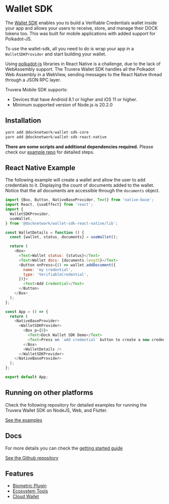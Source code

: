# Wallet SDK

The [Wallet SDK](https://github.com/docknetwork/react-native-sdk) enables you to build a Verifiable Credentials wallet inside your app and allows your users to receive, store, and manage their DOCK tokens too. This was built for mobile applications with added support for Polkadot-JS.

To use the wallet-sdk, all you need to do is wrap your app in a `WalletSDKProvider` and start building your wallet.

Using [polkadot-js](https://polkadot.js.org/) libraries in React Native is a challenge, due to the lack of WebAssembly support. The Truvera Wallet SDK handles all the Polkadot Web Assembly in a WebView, sending messages to the React Native thread through a JSON RPC layer.

Truvera Mobile SDK supports:

* Devices that have Android 8.1 or higher and iOS 11 or higher.
* Minimum supported version of Node.js is 20.2.0

## Installation

```js
yarn add @docknetwork/wallet-sdk-core
yarn add @docknetwork/wallet-sdk-react-native

```

**There are some scripts and additional dependencies required.** Please check our [example repo](https://github.com/docknetwork/wallet-sdk-demo) for detailed steps.

## React Native Example

The following example will create a wallet and allow the user to add credentials to it. Displaying the count of documents added to the wallet. Notice that the all documents are accessible through the `documents` object.

```js
import {Box, Button, NativeBaseProvider, Text} from 'native-base';
import React, {useEffect} from 'react';
import {
  WalletSDKProvider,
  useWallet,
} from '@docknetwork/wallet-sdk-react-native/lib';

const WalletDetails = function () {
  const {wallet, status, documents} = useWallet();

  return (
    <Box>
      <Text>Wallet status: {status}</Text>
      <Text>Wallet docs: {documents.length}</Text>
      <Button onPress={() => wallet.addDocument({
        name: 'my credential',
        type: 'VerifiableCredential',
      })}>
        <Text>Add Credential</Text>
      </Button>
    </Box>
  );
};

const App = () => {
  return (
    <NativeBaseProvider>
      <WalletSDKProvider>
        <Box p={8}>
          <Text>Dock Wallet SDK Demo</Text>
          <Text>Press on `add credential` button to create a new credential</Text>
        </Box>
        <WalletDetails />
      </WalletSDKProvider>
    </NativeBaseProvider>
  );
};

export default App;

```

## Running on other platforms

Check the following repository for detailed examples for running the Truvera Wallet SDK on NodeJS, Web, and Flutter.

[See the examples](https://github.com/docknetwork/wallet-sdk-examples)

## Docs

For more details you can check the [getting started guide](https://github.com/docknetwork/react-native-sdk/blob/master/docs/getting-started.md)

[See the Github repository](https://docknetwork.github.io/react-native-sdk/)

## Features

* [Biometric Plugin](https://github.com/docknetwork/react-native-sdk/blob/master/docs/biometric-plugin.md)
* [Ecosystem Tools](https://github.com/docknetwork/react-native-sdk/blob/master/docs/ecosystem-tools.md)
* [Cloud Wallet](https://github.com/docknetwork/react-native-sdk/blob/master/docs/cloud-wallet.md)

